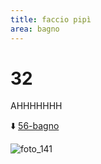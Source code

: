 ```yaml
---
title: faccio pipì
area: bagno
---
```

# 32
AHHHHHHH

⬇️ [56-bagno](56-bagno.md)

![foto_141](_assets/preview_color/foto_141.jpg)